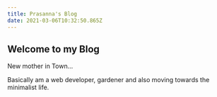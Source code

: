 ```yaml
---
title: Prasanna's Blog
date: 2021-03-06T10:32:50.865Z
---
```

## Welcome to my Blog



New mother in Town...

Basically am a web developer, gardener and also moving towards the minimalist life.